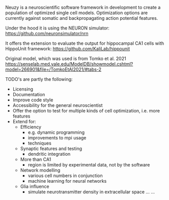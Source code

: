 Neuzy is a neuroscientific software framework in development to create a population of optimized single cell models. 
Optimization options are currently against somatic and backpropagating action potential features.

Under the hood it is using the NEURON simulator: https://github.com/neuronsimulator/nrn

It offers the extension to evaluate the output for hippocampal CA1 cells with HippoUnit framework: https://github.com/KaliLab/hippounit

Original model, which was used is from Tomko et al. 2021 https://senselab.med.yale.edu/ModelDB/showmodel.cshtml?model=266901&file=/TomkoEtAl2021/#tabs-2

TODO's are partly the following:

- Licensing
- Documentation
- Improve code style
- Accessibility for the general neuroscientist
- Offer the option to test for multiple kinds of cell optimization, i.e. more features
- Extend for:
    - Efficiency
        - e.g. dynamic programming
        - improvements to mpi usage
        - techniques
    - Synaptic features and testing
        - dendritic integration
    - More than CA1
        - region is limited by experimental data, not by the software
    - Network modelling
        - various cell numbers in conjunction
        - machine learning for neural networks
    - Glia influence
        - simulate neurotransmitter density in extracellular space
    ...
...

